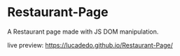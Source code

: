 # Restaurant-Page
A Restaurant page made with JS DOM manipulation.



live preview: https://lucadedo.github.io/Restaurant-Page/
